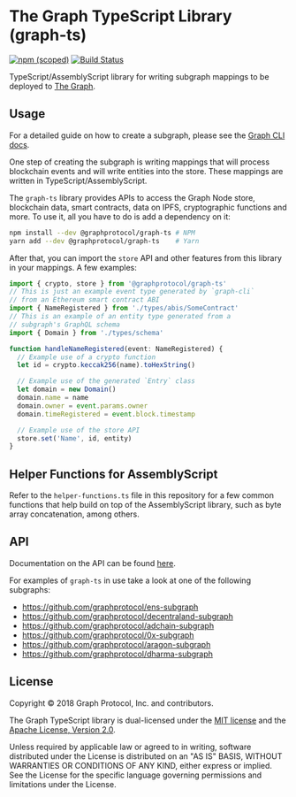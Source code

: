 # The Graph TypeScript Library (graph-ts)

[![npm (scoped)](https://img.shields.io/npm/v/@graphprotocol/graph-ts.svg)](https://www.npmjs.com/package/@graphprotocol/graph-ts)
[![Build Status](https://travis-ci.org/graphprotocol/graph-ts.svg?branch=master)](https://travis-ci.org/graphprotocol/graph-ts)

TypeScript/AssemblyScript library for writing subgraph mappings to be deployed to
[The Graph](https://github.com/graphprotocol/graph-node).

## Usage

For a detailed guide on how to create a subgraph, please see the
[Graph CLI docs](https://github.com/graphprotocol/graph-cli).

One step of creating the subgraph is writing mappings that will process blockchain events and will
write entities into the store. These mappings are written in TypeScript/AssemblyScript.

The `graph-ts` library provides APIs to access the Graph Node store, blockchain data, smart
contracts, data on IPFS, cryptographic functions and more. To use it, all you have to do is add a
dependency on it:

```sh
npm install --dev @graphprotocol/graph-ts # NPM
yarn add --dev @graphprotocol/graph-ts    # Yarn
```

After that, you can import the `store` API and other features from this library in your mappings. A
few examples:

```typescript
import { crypto, store } from '@graphprotocol/graph-ts'
// This is just an example event type generated by `graph-cli`
// from an Ethereum smart contract ABI
import { NameRegistered } from './types/abis/SomeContract'
// This is an example of an entity type generated from a
// subgraph's GraphQL schema
import { Domain } from './types/schema'

function handleNameRegistered(event: NameRegistered) {
  // Example use of a crypto function
  let id = crypto.keccak256(name).toHexString()

  // Example use of the generated `Entry` class
  let domain = new Domain()
  domain.name = name
  domain.owner = event.params.owner
  domain.timeRegistered = event.block.timestamp

  // Example use of the store API
  store.set('Name', id, entity)
}
```

## Helper Functions for AssemblyScript

Refer to the `helper-functions.ts` file in this repository for a few common functions that help
build on top of the AssemblyScript library, such as byte array concatenation, among others.

## API

Documentation on the API can be found
[here](https://thegraph.com/docs/en/developer/assemblyscript-api/).

For examples of `graph-ts` in use take a look at one of the following subgraphs:

- https://github.com/graphprotocol/ens-subgraph
- https://github.com/graphprotocol/decentraland-subgraph
- https://github.com/graphprotocol/adchain-subgraph
- https://github.com/graphprotocol/0x-subgraph
- https://github.com/graphprotocol/aragon-subgraph
- https://github.com/graphprotocol/dharma-subgraph

## License

Copyright &copy; 2018 Graph Protocol, Inc. and contributors.

The Graph TypeScript library is dual-licensed under the [MIT license](../LICENSE-MIT) and the
[Apache License, Version 2.0](../LICENSE-APACHE).

Unless required by applicable law or agreed to in writing, software distributed under the License is
distributed on an "AS IS" BASIS, WITHOUT WARRANTIES OR CONDITIONS OF ANY KIND, either express or
implied. See the License for the specific language governing permissions and limitations under the
License.
